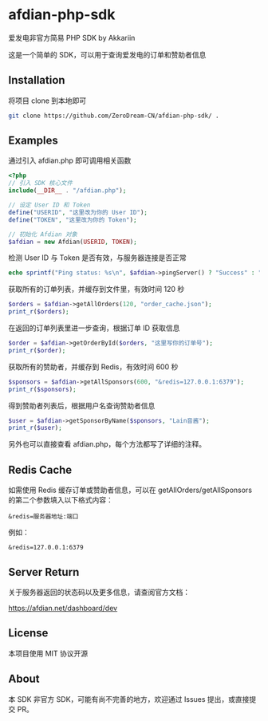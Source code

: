 # afdian-php-sdk
爱发电非官方简易 PHP SDK by Akkariin

这是一个简单的 SDK，可以用于查询爱发电的订单和赞助者信息

## Installation
将项目 clone 到本地即可
```bash
git clone https://github.com/ZeroDream-CN/afdian-php-sdk/ .
```

## Examples
通过引入 afdian.php 即可调用相关函数
```php
<?php
// 引入 SDK 核心文件
include(__DIR__ . "/afdian.php");

// 设定 User ID 和 Token
define("USERID", "这里改为你的 User ID");
define("TOKEN", "这里改为你的 Token");

// 初始化 Afdian 对象
$afdian = new Afdian(USERID, TOKEN);
```
检测 User ID 与 Token 是否有效，与服务器连接是否正常
```php
echo sprintf("Ping status: %s\n", $afdian->pingServer() ? "Success" : "Failed");
```
获取所有的订单列表，并缓存到文件里，有效时间 120 秒
```php
$orders = $afdian->getAllOrders(120, "order_cache.json");
print_r($orders);
```
在返回的订单列表里进一步查询，根据订单 ID 获取信息
```php
$order = $afdian->getOrderById($orders, "这里写你的订单号");
print_r($order);
```
获取所有的赞助者，并缓存到 Redis，有效时间 600 秒
```php
$sponsors = $afdian->getAllSponsors(600, "&redis=127.0.0.1:6379");
print_r($sponsors);
```
得到赞助者列表后，根据用户名查询赞助者信息
```php
$user = $afdian->getSponsorByName($sponsors, "Lain音酱");
print_r($user);
```
另外也可以直接查看 afdian.php，每个方法都写了详细的注释。

## Redis Cache
如需使用 Redis 缓存订单或赞助者信息，可以在 getAllOrders/getAllSponsors 的第二个参数填入以下格式内容：
```
&redis=服务器地址:端口
```
例如：
```
&redis=127.0.0.1:6379
```

## Server Return
关于服务器返回的状态码以及更多信息，请查阅官方文档：

https://afdian.net/dashboard/dev

## License
本项目使用 MIT 协议开源

## About
本 SDK 非官方 SDK，可能有尚不完善的地方，欢迎通过 Issues 提出，或直接提交 PR。
